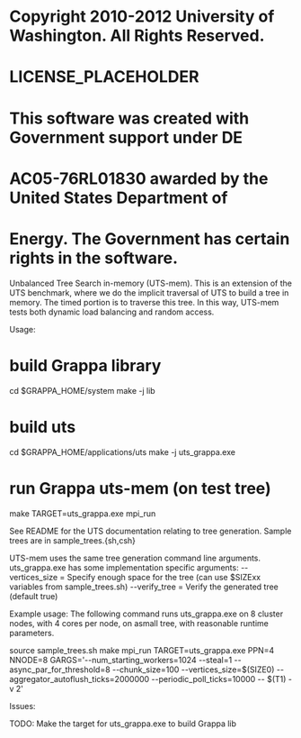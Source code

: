 # Copyright 2010-2012 University of Washington. All Rights Reserved.
# LICENSE_PLACEHOLDER
# This software was created with Government support under DE
# AC05-76RL01830 awarded by the United States Department of
# Energy. The Government has certain rights in the software.

Unbalanced Tree Search in-memory (UTS-mem). This is an extension of the UTS benchmark, where
we do the implicit traversal of UTS to build a tree in memory. The timed portion
is to traverse this tree. In this way, UTS-mem tests both dynamic load balancing and 
random access.

Usage:
# build Grappa library
cd $GRAPPA_HOME/system
make -j lib

# build uts
cd $GRAPPA_HOME/applications/uts
make -j uts_grappa.exe

# run Grappa uts-mem (on test tree)
make TARGET=uts_grappa.exe mpi_run



See README for the UTS documentation relating to tree generation. 
Sample trees are in sample_trees.{sh,csh}

UTS-mem uses
the same tree generation command line arguments. uts_grappa.exe has some
implementation specific arguments:
--vertices_size = <int>    Specify enough space for the tree (can use $SIZExx variables from sample_trees.sh)
--verify_tree   = <bool>   Verify the generated tree (default true)

Example usage:
The following command runs uts_grappa.exe on 8 cluster nodes, with 4 cores per node, on asmall tree, with reasonable runtime parameters.

source sample_trees.sh
make mpi_run TARGET=uts_grappa.exe PPN=4 NNODE=8 GARGS='--num_starting_workers=1024 --steal=1 --async_par_for_threshold=8 --chunk_size=100 --vertices_size=$(SIZE0) --aggregator_autoflush_ticks=2000000 --periodic_poll_ticks=10000 -- $(T1) -v 2'




Issues:

TODO:
Make the target for uts_grappa.exe to build Grappa lib

